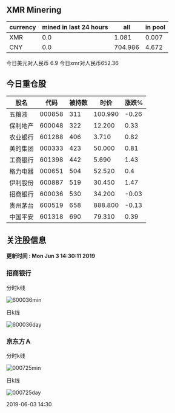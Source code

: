## XMR Minering

|currency|mined in last 24 hours|all|in pool|
|---|---|---|---|
|XMR|0.0|1.081|0.007|
|CNY|0.0|704.986|4.672|

今日美元对人民币 6.9	今日xmr对人民币652.36


## 今日重仓股 

|股名|代码|被持数|时价|涨跌%|
|---|---|---|---|---|
|五粮液|000858|311|100.990|-0.26|
|保利地产|600048|322|12.200|0.33|
|农业银行|601288|406|3.710|0.82|
|美的集团|000333|423|50.000|0.81|
|工商银行|601398|442|5.690|1.43|
|格力电器|000651|504|52.520|0.4|
|伊利股份|600887|519|30.450|1.47|
|招商银行|600036|530|34.200|-0.03|
|贵州茅台|600519|658|888.800|-0.13|
|中国平安|601318|690|79.310|0.39|

## 关注股信息
**更新时间 : Mon Jun  3 14:30:11 2019**
### 招商银行 
分时k线

![600036min](http://image.sinajs.cn/newchart/min/n/sh600036.gif)

日k线

![600036day](http://image.sinajs.cn/newchart/daily/n/sh600036.gif)

### 京东方Ａ 
分时k线

![000725min](http://image.sinajs.cn/newchart/min/n/sz000725.gif)

日k线

![000725day](http://image.sinajs.cn/newchart/daily/n/sz000725.gif)

2019-06-03 14:30